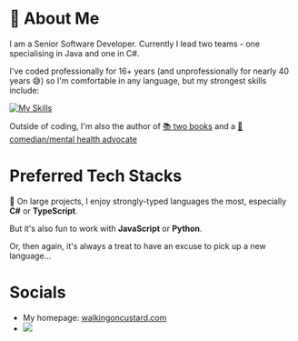 # 👋 About Me

I am a Senior Software Developer. Currently I lead two teams - one specialising in Java and one in C#.

I've coded professionally for 16+ years (and unprofessionally for nearly 40 years 😅) so I'm comfortable in any language, but my strongest skills include:

[![My Skills](https://skillicons.dev/icons?i=typescript,cs,dotnet,py,java,mysql,docker,aws,html,css,javascript,githubactions,git,github,visualstudio,vscode,astro&perline=18)](https://skillicons.dev)

Outside of coding, I'm also the author of [📚 two books](https://walkingoncustard.com/books) and a [🎤 comedian/mental health advocate](https://bit.ly/custardTED)

# Preferred Tech Stacks

🤔 On large projects, I enjoy strongly-typed languages the most, especially **C#** or **TypeScript**.

But it's also fun to work with **JavaScript** or **Python**.

Or, then again, it's always a treat to have an excuse to pick up a new language...

# Socials

-   My homepage: [walkingoncustard.com](https://walkingoncustard.com)
-   <a href="https://www.linkedin.com/in/enhughesiasm/">
    <img src='https://img.shields.io/badge/LinkedIn-blue?logo=linkedin&logoColor=white&style=for-the-badge' />
    </a>
